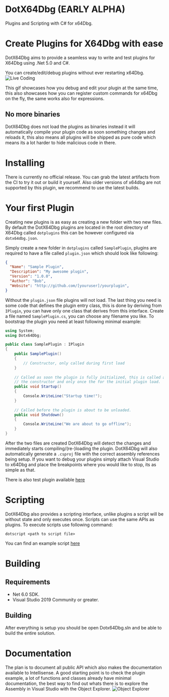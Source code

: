 # DotX64Dbg (EARLY ALPHA)
Plugins and Scripting with C# for x64Dbg.

# Create Plugins for X64Dbg with ease
DotX64Dbg aims to provide a seamless way to write and test plugins
for X64Dbg using .Net 5.0 and C#.

You can create/edit/debug plugins without ever restarting x64Dbg.
![Live Coding](.github/media/livecoding.gif?raw=true)

This gif showcases how you debug and edit your plugin at the same
time, this also showcases how you can register custom commands for
x64Dbg on the fly, the same works also for expressions.

## No more binaries
DotX64Dbg does not load the plugins as binaries instead it will
automatically compile your plugin code as soon something changes
and reloads it, this also means all plugins will be shipped as pure
code which means its a lot harder to hide malicious code in there.

# Installing
There is currently no official release. You can grab the latest artifacts
from the CI to try it out or build it yourself. Also older versions of
x64dbg are not supported by this plugin, we recommend to use the latest
builds.

# Your first Plugin
Creating new plugins is as easy as creating a new folder with two new files.
By default the DotX64Dbg plugins are located in the root directory of X64Dbg 
called ```dotplugins``` this can be however configured via ```dotx64dbg.json```.

Simply create a new folder in ```dotplugins``` called ```SamplePlugin```, plugins
are required to have a file called ```plugin.json``` which should look like
following:
```json
{
  "Name": "Sample Plugin",
  "Description": "My awesome plugin",
  "Version": "1.0.0",
  "Author": "Bob",
  "Website": "http://github.com/[youruser]/yourplugin",
}
```
Without the ```plugin.json``` file plugins will not load. The last thing
you need is some code that defines the plugin entry class, this is done by
deriving from ```IPlugin```, you can have only one class that derives from 
this interface. 
Create a file named ```SamplePlugin.cs```, you can choose any filename you like. 
To bootstrap the plugin you need at least following minimal example:
```csharp
using System;
using Dotx64Dbg;

public class SamplePlugin : IPlugin
{
    public SamplePlugin()
    {
        // Constructor, only called during first load
    }
    
    // Called as soon the plugin is fully initialized, this is called after
    // the constructor and only once the for the initial plugin load.
    public void Startup()
    {
        Console.WriteLine("Startup time!");
    }
    
    // Called before the plugin is about to be unloaded.
    public void Shutdown()
    {
        Console.WriteLine("We are about to go offline");
    }
}
```
After the two files are created DotX64Dbg will detect the changes
and immediately starts compiling/(re-)loading the plugin. DotX64Dbg
will also automatically generate a ```.csproj``` file with the correct
assembly references being setup. If you want to debug your plugins
simply attach Visual Studio to x64Dbg and place the breakpoints where
you would like to stop, its as simple as that.

There is also test plugin available [here](bin/dotplugins/myplugin)

# Scripting
DotX64Dbg also provides a scripting interface, unlike plugins a script
will be without state and only executes once. Scripts can use the same
APIs as plugins. To execute scripts use following command:
```
dotscript <path to script file>
```
You can find an example script [here](bin/dotscripts/TestScript.cs)

# Building

## Requirements
- Net 6.0 SDK.
- Visual Studio 2019 Community or greater.

## Building
After everything is setup you should be open Dotx64Dbg.sln and be able
to build the entire solution.

# Documentation
The plan is to document all public API which also makes the documentation
available to Intellisense. A good starting point is to check the plugin
example, a lot of functions and classes already have minimal documentation, 
the best way to find out whats there is to explore the Assembly in Visual Studio 
with the Object Explorer.
![Object Explorer](.github/media/objectexplorer.png?raw=true)
